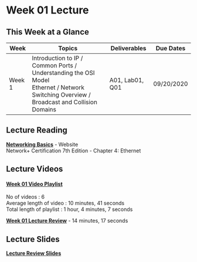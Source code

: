 # Week 01 Lecture

## This Week at a Glance

| Week | Topics |  Deliverables | Due Dates |
| --- | --- | --- | --- |
| Week 1 | Introduction to IP / Common Ports / Understanding the OSI Model <br> Ethernet / Network Switching Overview / Broadcast and Collision Domains|	A01, Lab01, Q01 | 09/20/2020 |

## Lecture Reading

**[Networking Basics](https://scalac.io/networking-basics/)** - Website <br>
Network+ Certification 7th Edition - Chapter 4: Ethernet

## Lecture Videos

#### [Week 01 Video Playlist](https://www.youtube.com/playlist?list=PLuUSWzFVaPptUMFBrnQlEGGAQzFn3mdnd) <br>
No of videos : 6 <br>
Average length of video : 10 minutes, 41 seconds <br>
Total length of playlist : 1 hour, 4 minutes, 7 seconds <br>

**[Week 01 Lecture Review](https://myvideo.uri.edu/Mediasite/Play/4a0eb356b4b5431481e618873ab2bc891d)** - 14 minutes, 17 seconds


## Lecture Slides

**[Lecture Review Slides](week01-lecture-notes.pdf)**


